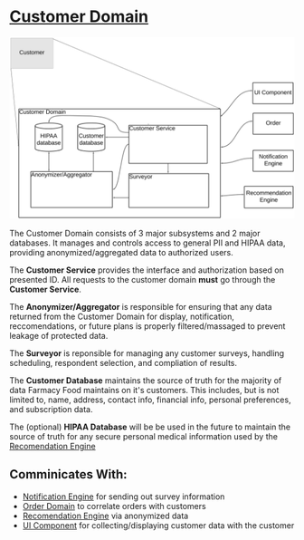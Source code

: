 # [Customer Domain](../../../README.md)

![Customer Domain](../images/customer_domain.svg)

The Customer Domain consists of 3 major subsystems and 2 major databases. It manages and controls access to general PII and HIPAA data, providing anonymized/aggregated data to authorized users.

The **Customer Service** provides the interface and authorization based on presented ID. All requests to the customer domain **must** go through the **Customer Service**.

The **Anonymizer/Aggregator** is responsible for ensuring that any data returned from the Customer Domain for display, notification, reccomendations, or future plans is properly filtered/massaged to prevent leakage of protected data.

The **Surveyor** is reponsible for managing any customer surveys, handling scheduling, respondent selection, and compliation of results.

The **Customer Database** maintains the source of truth for the majority of data Farmacy Food maintains on it's customers. This includes, but is not limited to, name, address, contact info, financial info, personal preferences, and subscription data.

The (optional) **HIPAA Database** will be be used in the future to maintain the source of truth for any secure personal medical information used by the [Recomendation Engine](/doc/arc/components/recommendation_engine.md)

## Comminicates With:
* [Notification Engine](/doc/arc/components/notification_engine.md) for sending out survey information
* [Order Domain](/doc/arc/components/order_domain.md) to correlate orders with customers
* [Recomendation Engine](/doc/arc/components/recommendation_engine.md) via anonymized data
* [UI Component](/doc/arc/components/ui_component.md) for collecting/displaying customer data with the customer
